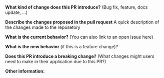 **What kind of change does this PR introduce?** (Bug fix, feature, docs update, ...)

**Describe the changes proposed in the pull request** A quick description of the changes made to the reposetory

**What is the current behavior?** (You can also link to an open issue here)

**What is the new behavior** (if this is a feature change)?

**Does this PR introduce a breaking change?** (What changes might users need to make in their application due to this PR?)

**Other information:**
